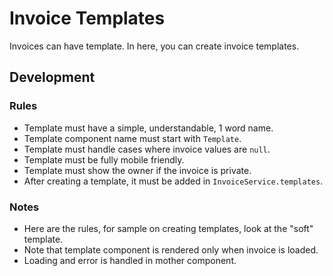 # Invoice Templates

Invoices can have template. In here, you can create invoice templates.

## Development

### Rules

- Template must have a simple, understandable, 1 word name.
- Template component name must start with `Template`.
- Template must handle cases where invoice values are `null`.
- Template must be fully mobile friendly.
- Template must show the owner if the invoice is private.
- After creating a template, it must be added in `InvoiceService.templates`.

### Notes

- Here are the rules, for sample on creating templates, look at the "soft" template.
- Note that template component is rendered only when invoice is loaded.
- Loading and error is handled in mother component.
